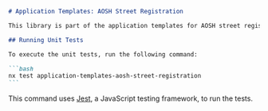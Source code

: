 ````markdown
# Application Templates: AOSH Street Registration

This library is part of the application templates for AOSH street registration. It was generated using the [Nx](https://nx.dev) framework.

## Running Unit Tests

To execute the unit tests, run the following command:

```bash
nx test application-templates-aosh-street-registration
```
````

This command uses [Jest](https://jestjs.io), a JavaScript testing framework, to run the tests.

```

```
